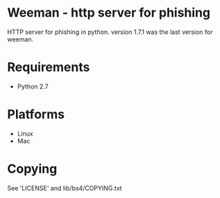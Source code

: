 # Weeman - http server for phishing

HTTP server for phishing in python.
version 1.7.1 was the last version for weeman.

# Requirements

* Python 2.7

# Platforms

* Linux
* Mac

# Copying

See 'LICENSE' and lib/bs4/COPYING.txt
